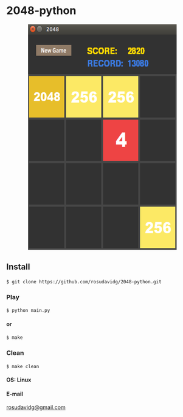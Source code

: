 # 2048-python
<p align="center">
  <img src="/src/image_example.png"/>
</p>

## Install
```
$ git clone https://github.com/rosudavidg/2048-python.git
```
### Play
```
$ python main.py
```
#### or
```
$ make
```
### Clean
```
$ make clean
```
#### OS: Linux

#### E-mail
<rosudavidg@gmail.com>
